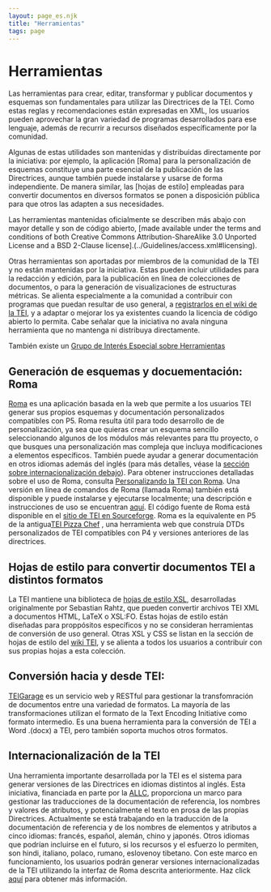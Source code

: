 ```yaml
---
layout: page_es.njk
title: "Herramientas"
tags: page
---
```

# Herramientas

Las herramientas para crear, editar, transformar y publicar documentos y esquemas 
son fundamentales para utilizar las Directrices de la TEI. Como estas reglas y recomendaciones 
están expresadas en XML, los usuarios pueden aprovechar la gran variedad de programas desarrollados 
para ese lenguaje, además de recurrir a recursos diseñados específicamente por la comunidad.

Algunas de estas utilidades son mantenidas y distribuidas directamente por la iniciativa: por ejemplo, 
la aplicación [Roma] para la personalización de esquemas constituye una parte esencial de la publicación 
de las Directrices, aunque también puede instalarse y usarse de forma independiente. De manera similar, 
las [hojas de estilo] empleadas para convertir documentos en diversos formatos se ponen a disposición pública
 para que otros las adapten a sus necesidades.

Las herramientas mantenidas oficialmente se describen más abajo con mayor detalle y son de código abierto, 
[made available under the terms and conditions of both Creative Commons Attribution-ShareAlike 3.0 Unported 
License and a BSD 2-Clause license].(../Guidelines/access.xml#licensing).
 
 Otras herramientas son aportadas por miembros de la comunidad de la TEI y no están mantenidas por la 
 iniciativa. Estas pueden incluir utilidades para la redacción y edición, para la publicación en línea 
 de colecciones de documentos, o para la generación de visualizaciones de estructuras métricas. Se alienta 
 especialmente a la comunidad a contribuir con programas que puedan resultar de uso general, a
 [registrarlos en el wiki de la TEI](https://wiki.tei-c.org/index.php/Category:Tools), y a adaptar 
 o mejorar los ya existentes cuando la licencia de código abierto lo permita.
  Cabe señalar que la iniciativa no avala ninguna herramienta que no mantenga ni distribuya directamente.
 
 
 También existe un  [Grupo de Interés Especial sobre Herramientas](/activities/SIG/Tools/)
 
 
 
 ## Generación de esquemas y docuementación: Roma
 
 [Roma](https://roma.tei-c.org/) es una aplicación basada en la web que permite 
 a los usuarios TEI 
 generar sus propios esquemas y documentación personalizados compatibles con P5. Roma 
 resulta útil para todo desarrollo 
 de de personalización, ya sea que quieras crear un esquema sencillo seleccionando algunos 
 de los módulos más relevantes para ttu proyecto, o que busques una personalización mas compleja 
 que incluya modificaciones a elementos específicos. También puede ayudar a generar documentación 
 en otros idiomas además del inglés
 (para más detalles, véase la [sección sobre internacionalización debajo](#I18N)). Para obtener instrucciones
 detalladas sobre el uso de Roma, consulta [ Personalizando la TEI con Roma](../Guidelines/Customization/use_roma.xml). 
 Una versión en línea de comandos de Roma (llamada Roma) también está disponible y puede instalarse y ejecutarse localmente; 
 una descripción e instrucciones de uso se encuentran [aquí](../Guidelines/Customization/odds.xml#romacommandline). El código 
 fuente 
 de Roma está disponible en el [sitio de TEI en  Sourceforge](https://sourceforge.net/project/showfiles.php?group_id=106328&package_id=141128). Roma es la equivalente en P5 de la antigua[TEI Pizza Chef](/Vault/P4/pizza.html) , una herramienta web que construía DTDs 
 personalizados de TEI compatibles con P4 y versiones anteriores de las directrices.
 
 

 
 ## Hojas de estilo para convertir documentos TEI a distintos formatos
 
 La TEI mantiene una biblioteca de [hojas de estilo XSL](https://github.com/TEIC/Stylesheets), 
 desarrolladas originalmente por Sebastian Rahtz, que pueden convertir archivos TEI XML a documentos HTML,
LaTeX o XSL:FO. Estas hojas de estilo están diseñadas para proppósitos específicos y no se consideran herramientas 
de conversión de uso general. Otras XSL y CSS se listan en la sección de hojas de estilo del [wiki TEI](https://wiki.tei-c.org/index.php/Stylesheets), y se alienta a todos los usuarios a contribuir con sus propias hojas a esta colección.
 
 

 
 ## Conversión hacia y desde TEI:
 
 [TEIGarage](https://teigarage.tei-c.org/) 
 es un servicio web y RESTful para gestionar la transfomración de documentos entre una variedad de 
 formatos. La mayoría de las transformaciones utilizan el formato de la Text Encoding Initiative 
 como formato intermedio. Es una buena herramienta para la conversión de TEI a Word .(docx) a TEI, 
 pero también soporta muchos otros formatos.
 
 

 
 <h2 id="I18N">Internacionalización de la TEI</h2>
 
 Una herramienta importante desarrollada por la TEI es el sistema para generar versiones de las Directrices en idiomas distintos al inglés. Esta iniciativa, financiada en parte por la  [ALLC](http://www.allc.org/), 
 proporciona un marco para gestionar las traducciones de la documentación de referencia,
 los nombres y valores de atributos, y potencialmente el texto en prosa de las propias
 Directrices. Actualmente se está trabajando en la traducción de la documentación de referencia
 y de los nombres de elementos y atributos a cinco idiomas: francés, español, alemán, chino y
 japonés. Otros idiomas que podrían incluirse en el futuro, si los recursos y el esfuerzo lo permiten, son 
 hindi, italiano, polaco, rumano, eslovenoy tibetano. Con este marco en funcionamiento, 
 los usuarios podrán generar versiones internacionalizadas de la TEI utilizando la interfaz de Roma descrita anteriormente. Haz click [aquí](I18N/) para obtener más información. 
 
 
  
